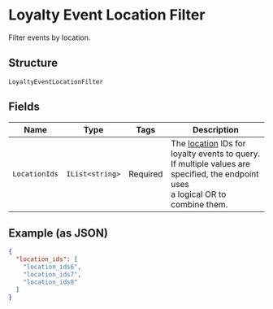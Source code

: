 
# Loyalty Event Location Filter

Filter events by location.

## Structure

`LoyaltyEventLocationFilter`

## Fields

| Name | Type | Tags | Description |
|  --- | --- | --- | --- |
| `LocationIds` | `IList<string>` | Required | The [location](entity:Location) IDs for loyalty events to query.<br>If multiple values are specified, the endpoint uses<br>a logical OR to combine them. |

## Example (as JSON)

```json
{
  "location_ids": [
    "location_ids6",
    "location_ids7",
    "location_ids8"
  ]
}
```

